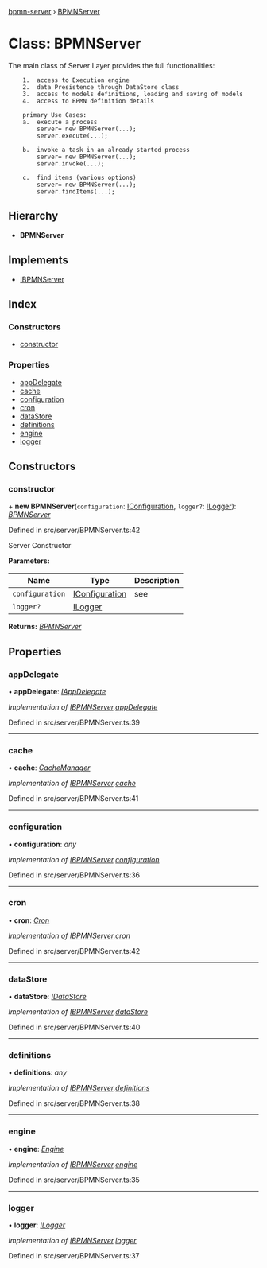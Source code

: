[bpmn-server](../README.md) › [BPMNServer](bpmnserver.md)

# Class: BPMNServer

The main class of Server Layer
	provides the full functionalities:

		1.	access to Execution engine
		2.	data Presistence through DataStore class
		3.	access to models definitions, loading and saving of models
		4.	access to BPMN definition details

		primary Use Cases:
		a.	execute a process
			server= new BPMNServer(...);
			server.execute(...);

		b.	invoke a task in an already started process
			server= new BPMNServer(...);
			server.invoke(...);

		c.	find items (various options)
			server= new BPMNServer(...);
			server.findItems(...);

## Hierarchy

* **BPMNServer**

## Implements

* [IBPMNServer](../interfaces/ibpmnserver.md)

## Index

### Constructors

* [constructor](bpmnserver.md#constructor)

### Properties

* [appDelegate](bpmnserver.md#appdelegate)
* [cache](bpmnserver.md#cache)
* [configuration](bpmnserver.md#configuration)
* [cron](bpmnserver.md#cron)
* [dataStore](bpmnserver.md#datastore)
* [definitions](bpmnserver.md#definitions)
* [engine](bpmnserver.md#engine)
* [logger](bpmnserver.md#logger)

## Constructors

###  constructor

\+ **new BPMNServer**(`configuration`: [IConfiguration](../interfaces/iconfiguration.md), `logger?`: [ILogger](../interfaces/ilogger.md)): *[BPMNServer](bpmnserver.md)*

Defined in src/server/BPMNServer.ts:42

Server Constructor

**Parameters:**

Name | Type | Description |
------ | ------ | ------ |
`configuration` | [IConfiguration](../interfaces/iconfiguration.md) | see |
`logger?` | [ILogger](../interfaces/ilogger.md) |   |

**Returns:** *[BPMNServer](bpmnserver.md)*

## Properties

###  appDelegate

• **appDelegate**: *[IAppDelegate](../interfaces/iappdelegate.md)*

*Implementation of [IBPMNServer](../interfaces/ibpmnserver.md).[appDelegate](../interfaces/ibpmnserver.md#appdelegate)*

Defined in src/server/BPMNServer.ts:39

___

###  cache

• **cache**: *[CacheManager](cachemanager.md)*

*Implementation of [IBPMNServer](../interfaces/ibpmnserver.md).[cache](../interfaces/ibpmnserver.md#cache)*

Defined in src/server/BPMNServer.ts:41

___

###  configuration

• **configuration**: *any*

*Implementation of [IBPMNServer](../interfaces/ibpmnserver.md).[configuration](../interfaces/ibpmnserver.md#configuration)*

Defined in src/server/BPMNServer.ts:36

___

###  cron

• **cron**: *[Cron](cron.md)*

*Implementation of [IBPMNServer](../interfaces/ibpmnserver.md).[cron](../interfaces/ibpmnserver.md#cron)*

Defined in src/server/BPMNServer.ts:42

___

###  dataStore

• **dataStore**: *[IDataStore](../interfaces/idatastore.md)*

*Implementation of [IBPMNServer](../interfaces/ibpmnserver.md).[dataStore](../interfaces/ibpmnserver.md#datastore)*

Defined in src/server/BPMNServer.ts:40

___

###  definitions

• **definitions**: *any*

*Implementation of [IBPMNServer](../interfaces/ibpmnserver.md).[definitions](../interfaces/ibpmnserver.md#definitions)*

Defined in src/server/BPMNServer.ts:38

___

###  engine

• **engine**: *[Engine](engine.md)*

*Implementation of [IBPMNServer](../interfaces/ibpmnserver.md).[engine](../interfaces/ibpmnserver.md#engine)*

Defined in src/server/BPMNServer.ts:35

___

###  logger

• **logger**: *[ILogger](../interfaces/ilogger.md)*

*Implementation of [IBPMNServer](../interfaces/ibpmnserver.md).[logger](../interfaces/ibpmnserver.md#logger)*

Defined in src/server/BPMNServer.ts:37
